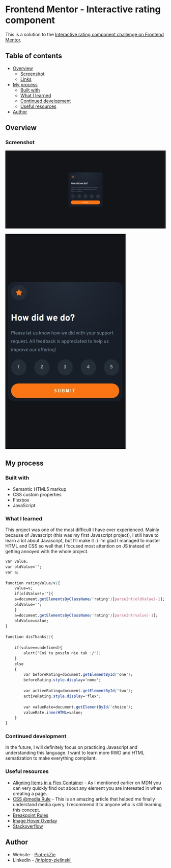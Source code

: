 # Frontend Mentor -  Interactive rating component 

This is a solution to the [Interactive rating component  challenge on Frontend Mentor](https://www.frontendmentor.io/challenges/interactive-rating-component-koxpeBUmI).

## Table of contents

- [Overview](#overview)
  - [Screenshot](#screenshot)
  - [Links](#links)
- [My process](#my-process)
  - [Built with](#built-with)
  - [What I learned](#what-i-learned)
  - [Continued development](#continued-development)
  - [Useful resources](#useful-resources)
- [Author](#author)

## Overview

### Screenshot

![Desktop Ver.](./screenshot.jpeg)

![Mobile(375px) Ver.](./screenshot1.jpeg)

## My process

### Built with

- Semantic HTML5 markup
- CSS custom properties
- Flexbox
- JavaScript

### What I learned

This project was one of the most difficult I have ever experienced. Mainly because of Javascript (this was my first Javascript project), I still have to learn a lot about Javascript, but I’ll make it :) I’m glad I managed to master HTML and CSS so well that I focused most attention on JS instead of getting annoyed with the whole project.

```css
var value;
var oldValue='';
var a;

function ratingValue(v){
    value=v;
    if(oldValue!=''){
    a=document.getElementsByClassName('rating')[parseInt(oldValue)-1]; 
    oldValue='';
    }
    a=document.getElementsByClassName('rating')[parseInt(value)-1];
    oldValue=value;
}

function disThanks(){

    if(value==undefined){
        alert("Coś tu poszło nie tak :/");
    }
    else
    {
        var beforeRating=document.getElementById('one');
        beforeRating.style.display='none';

        var activeRating=document.getElementById('two');
        activeRating.style.display='flex';

        var valueRate=document.getElementById('choice');
        valueRate.innerHTML=value;
    }
}
```

### Continued development

In the future, I will definitely focus on practicing Javascript and understanding this language. I want to learn more RWD and HTML sematization to make everything compliant.

### Useful resources

- [Aligning Items in a Flex Container](https://developer.mozilla.org/en-US/docs/Web/CSS/CSS_Flexible_Box_Layout/Aligning_Items_in_a_Flex_Container) - As I mentioned earlier on MDN you can very quickly find out about any element you are interested in when creating a page.
- [CSS @media Rule](https://www.w3schools.com/cssref/css3_pr_mediaquery.asp) - This is an amazing article that helped me finally understand media query. I recommend it to anyone who is still learning this concept.
- [Breakpoint Rules](https://dev.to/sobhandash/media-queries-and-breakpoints-2022-4gkm)
- [Image Hover Overlay](https://www.w3schools.com/howto/howto_css_image_overlay.asp)
- [Stackoverflow](https://stackoverflow.com/)

## Author

- Website - [PiotrekZie](https://piotrekzie.github.io/zielonsky-web/)
- LinkedIn - [/in/piotr-zielinskii](https://www.linkedin.com/in/piotr-zielinskii/)
